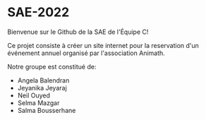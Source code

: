 # SAE-2022

Bienvenue sur le Github de la SAE de l'Équipe C!

Ce projet consiste à créer un site internet pour la reservation d'un événement annuel organisé par l'association Animath.

Notre groupe est constitué de:
  - Angela Balendran
  - Jeyanika Jeyaraj
  - Neil Ouyed
  - Selma Mazgar
  - Salma Bousserhane

